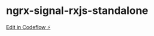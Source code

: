 # ngrx-signal-rxjs-standalone

[Edit in Codeflow ⚡️](https://stackblitz.com/~/github.com/Shady-BAGHDADI/ngrx-signal-rxjs-standalone)